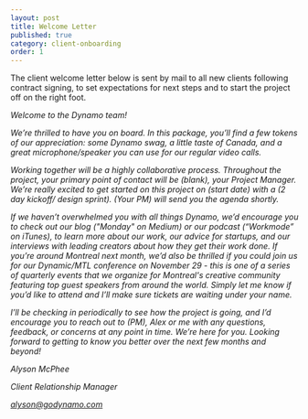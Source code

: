 ```yaml
---
layout: post
title: Welcome Letter
published: true
category: client-onboarding
order: 1
---
```


The client welcome letter below is sent by mail to all new clients following contract signing, to set expectations for next steps and to start the project off on the right foot.

<!-- more -->

*Welcome to the Dynamo team!*

*We’re  thrilled to have you on board. In this package, you’ll find a few tokens of our appreciation: some Dynamo swag, a little taste of Canada, and a great microphone/speaker you can use for our regular video calls.*

*Working together will be a highly collaborative process. Throughout the project, your primary point of contact will be (blank), your Project Manager.  We’re really excited to get started on this project on (start date) with a (2 day kickoff/ design sprint). (Your PM) will send you the agenda shortly.*

*If we haven’t overwhelmed you with all things Dynamo, we’d encourage you to check out our blog ("Monday" on Medium) or our podcast (“Workmode” on iTunes), to learn more about our work, our advice for startups, and our interviews with leading creators about how they get their work done. If you’re around Montreal next month, we’d also be thrilled if you could join us for our Dynamic/MTL conference on November 29 - this is one of a series of quarterly events that we organize for Montreal's creative community featuring top guest speakers from around the world. Simply let me know if you’d like to attend and I’ll make sure tickets are waiting under your name.*

*I’ll be checking in periodically to see how the project is going, and I’d encourage you to reach out to (PM), Alex or me with any questions, feedback, or concerns at any point in time. We’re here for you. Looking forward to getting to know you better over the next few months and beyond!*

*Alyson McPhee*

*Client Relationship Manager*

*[alyson@godynamo.com](mailto:alyson@godynamo.com)*


